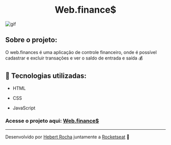 <h1 align="center">Web.finance$</h1>

<img alt="gif" src="https://github.com/Hebert324/Web.finances/blob/main/gif/web.finance.gif">

## Sobre o projeto:

O web.finances é uma aplicação de controle financeiro, onde é possível cadastrar e excluir transações e ver o saldo de entrada e saída 💰

## :rocket: Tecnologias utilizadas:

- HTML

- CSS

- JavaScript

### Acesse o projeto aqui: <a href="https://hebert324.github.io/Web.finances/">Web.finance$</a>

---

Desenvolvido por [Hebert Rocha](https://www.linkedin.com/in/hebert-rocha-62318a1b3/) juntamente a [Rocketseat](https://app.rocketseat.com.br/dashboard) :wave: 

